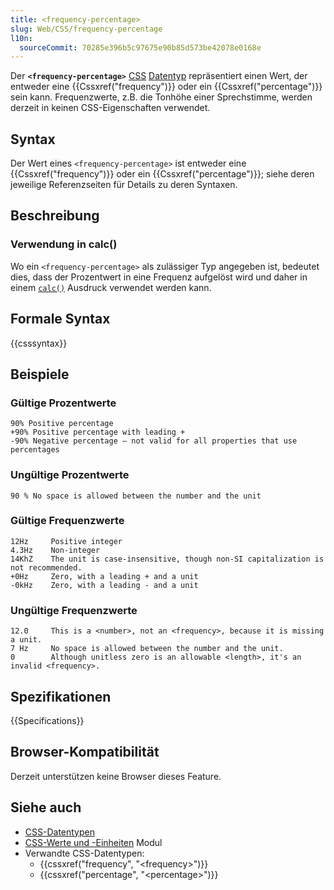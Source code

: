 ```yaml
---
title: <frequency-percentage>
slug: Web/CSS/frequency-percentage
l10n:
  sourceCommit: 70285e396b5c97675e90b85d573be42078e0168e
---
```


Der **`<frequency-percentage>`** [CSS](/de/docs/Web/CSS) [Datentyp](/de/docs/Web/CSS/CSS_values_and_units/CSS_data_types) repräsentiert einen Wert, der entweder eine {{Cssxref("frequency")}} oder ein {{Cssxref("percentage")}} sein kann. Frequenzwerte, z.B. die Tonhöhe einer Sprechstimme, werden derzeit in keinen CSS-Eigenschaften verwendet.

## Syntax

Der Wert eines `<frequency-percentage>` ist entweder eine {{Cssxref("frequency")}} oder ein {{Cssxref("percentage")}}; siehe deren jeweilige Referenzseiten für Details zu deren Syntaxen.

## Beschreibung

### Verwendung in calc()

Wo ein `<frequency-percentage>` als zulässiger Typ angegeben ist, bedeutet dies, dass der Prozentwert in eine Frequenz aufgelöst wird und daher in einem [`calc()`](/de/docs/Web/CSS/calc) Ausdruck verwendet werden kann.

## Formale Syntax

{{csssyntax}}

## Beispiele

### Gültige Prozentwerte

```plain example-good
90% Positive percentage
+90% Positive percentage with leading +
-90% Negative percentage — not valid for all properties that use percentages
```

### Ungültige Prozentwerte

```plain example-bad
90 % No space is allowed between the number and the unit
```

### Gültige Frequenzwerte

```plain example-good
12Hz     Positive integer
4.3Hz    Non-integer
14KhZ    The unit is case-insensitive, though non-SI capitalization is not recommended.
+0Hz     Zero, with a leading + and a unit
-0kHz    Zero, with a leading - and a unit
```

### Ungültige Frequenzwerte

```plain example-bad
12.0     This is a <number>, not an <frequency>, because it is missing a unit.
7 Hz     No space is allowed between the number and the unit.
0        Although unitless zero is an allowable <length>, it's an invalid <frequency>.
```

## Spezifikationen

{{Specifications}}

## Browser-Kompatibilität

Derzeit unterstützen keine Browser dieses Feature.

## Siehe auch

- [CSS-Datentypen](/de/docs/Web/CSS/CSS_values_and_units/CSS_data_types)
- [CSS-Werte und -Einheiten](/de/docs/Web/CSS/CSS_values_and_units) Modul
- Verwandte CSS-Datentypen:
  - {{cssxref("frequency", "&lt;frequency&gt;")}}
  - {{cssxref("percentage", "&lt;percentage&gt;")}}
